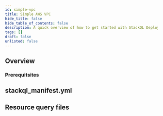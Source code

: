 ```yaml
---
id: simple-vpc
title: Simple AWS VPC
hide_title: false
hide_table_of_contents: false
description: A quick overview of how to get started with StackQL Deploy, including basic concepts and the essential components of a deployment.
tags: []
draft: false
unlisted: false
---
```


## Overview


### Prerequitsites


## stackql_manifest.yml


## Resource query files


